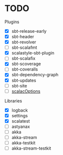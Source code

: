 # TODO

Plugins
* [x] sbt-release-early
* [x] sbt-header
* [x] sbt-revolver
* [ ] sbt-scalafmt
* [x] scalastyle-sbt-plugin
* [ ] sbt-scalafix
* [x] sbt-scoverage
* [ ] sbt-coveralls
* [x] sbt-dependency-graph
* [x] sbt-updates
* [ ] sbt-site
* [ ] [scalacOptions](https://tpolecat.github.io/2017/04/25/scalac-flags.html)

Libraries
* [x] logback
* [x] settings
* [x] scalatest
* [ ] astyanax
* [ ] akka
* [ ] akka-stream
* [ ] akka-testkit
* [ ] akka-stream-testkit
